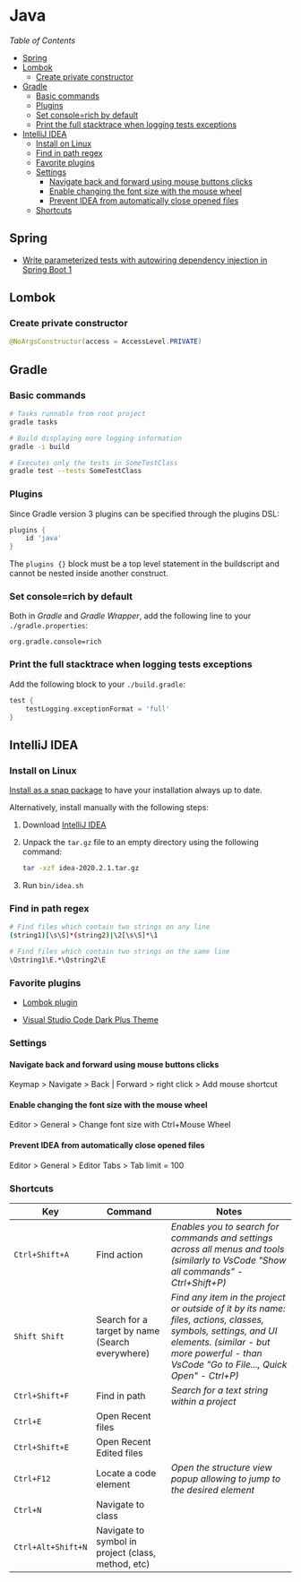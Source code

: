 # Java

_Table of Contents_
<!-- START doctoc generated TOC please keep comment here to allow auto update -->
<!-- DON'T EDIT THIS SECTION, INSTEAD RE-RUN doctoc TO UPDATE -->
<!-- generated with [DocToc](https://github.com/thlorenz/doctoc) -->

- [Spring](#spring)
- [Lombok](#lombok)
  - [Create private constructor](#create-private-constructor)
- [Gradle](#gradle)
  - [Basic commands](#basic-commands)
  - [Plugins](#plugins)
  - [Set console=rich by default](#set-consolerich-by-default)
  - [Print the full stacktrace when logging tests exceptions](#print-the-full-stacktrace-when-logging-tests-exceptions)
- [IntelliJ IDEA](#intellij-idea)
  - [Install on Linux](#install-on-linux)
  - [Find in path regex](#find-in-path-regex)
  - [Favorite plugins](#favorite-plugins)
  - [Settings](#settings)
    - [Navigate back and forward using mouse buttons clicks](#navigate-back-and-forward-using-mouse-buttons-clicks)
    - [Enable changing the font size with the mouse wheel](#enable-changing-the-font-size-with-the-mouse-wheel)
    - [Prevent IDEA from automatically close opened files](#prevent-idea-from-automatically-close-opened-files)
  - [Shortcuts](#shortcuts)

<!-- END doctoc generated TOC please keep comment here to allow auto update -->

## Spring

- [Write parameterized tests with autowiring dependency injection in Spring Boot 1](https://stackoverflow.com/a/63168806/334569)

## Lombok

### Create private constructor

```java
@NoArgsConstructor(access = AccessLevel.PRIVATE)
```

## Gradle

### Basic commands

```sh
# Tasks runnable from root project
gradle tasks

# Build displaying more logging information
gradle -i build

# Executes only the tests in SomeTestClass
gradle test --tests SomeTestClass
```

### Plugins

Since Gradle version 3 plugins can be specified through the plugins DSL:

```groovy
plugins {
    id 'java'
}
```

The `plugins {}` block must be a top level statement in the buildscript and cannot be nested inside another construct.

### Set console=rich by default

Both in _Gradle_ and _Gradle Wrapper_, add the following line to your `./gradle.properties`:

```
org.gradle.console=rich
```

### Print the full stacktrace when logging tests exceptions

Add the following block to your `./build.gradle`:

```groovy
test {
    testLogging.exceptionFormat = 'full'
}
```

## IntelliJ IDEA

### Install on Linux

[Install as a snap package](https://www.jetbrains.com/help/idea/installation-guide.html#snap) to have your installation always up to date.

Alternatively, install manually with the following steps:

1. Download [IntelliJ IDEA](https://www.jetbrains.com/idea/download/#section=linux)

1. Unpack the `tar.gz` file to an empty directory using the following command:

   ```sh
   tar -xzf idea-2020.2.1.tar.gz
   ```

1. Run `bin/idea.sh`

### Find in path regex

```sh
# Find files which contain two strings on any line
(string1)[\s\S]*(string2)|\2[\s\S]*\1

# Find files which contain two strings on the same line
\Qstring1\E.*\Qstring2\E
```

### Favorite plugins

- [Lombok plugin](https://plugins.jetbrains.com/plugin/6317)

- [Visual Studio Code Dark Plus Theme](https://plugins.jetbrains.com/plugin/12255-visual-studio-code-dark-plus-theme)

### Settings

#### Navigate back and forward using mouse buttons clicks

Keymap > Navigate > Back | Forward > right click > Add mouse shortcut

#### Enable changing the font size with the mouse wheel

Editor > General > Change font size with Ctrl+Mouse Wheel

#### Prevent IDEA from automatically close opened files

Editor > General > Editor Tabs > Tab limit = 100

### Shortcuts

Key|Command|Notes
---|-------|----------
`Ctrl+Shift+A` | Find action | *Enables you to search for commands and settings across all menus and tools (similarly to VsCode "Show all commands" - Ctrl+Shift+P)*
`Shift Shift` | Search for a target by name (Search everywhere) | *Find any item in the project or outside of it by its name: files, actions, classes, symbols, settings, and UI elements. (similar - but more powerful - than VsCode "Go to File..., Quick Open" - Ctrl+P)*
`Ctrl+Shift+F` | Find in path | *Search for a text string within a project*
`Ctrl+E` | Open Recent files | 
`Ctrl+Shift+E` | Open Recent Edited files | 
`Ctrl+F12` | Locate a code element | *Open the structure view popup allowing to jump to the desired element*
`Ctrl+N` | Navigate to class |
`Ctrl+Alt+Shift+N` | Navigate to symbol in project (class, method, etc) |
